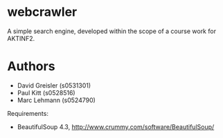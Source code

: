 webcrawler
==========
A simple search engine, developed within the scope of a course work for AKTINF2.
    
Authors
=======
* David Greisler (s0531301)
* Paul Kitt (s0528516)
* Marc Lehmann (s0524790)

Requirements:
* BeautifulSoup 4.3, http://www.crummy.com/software/BeautifulSoup/
